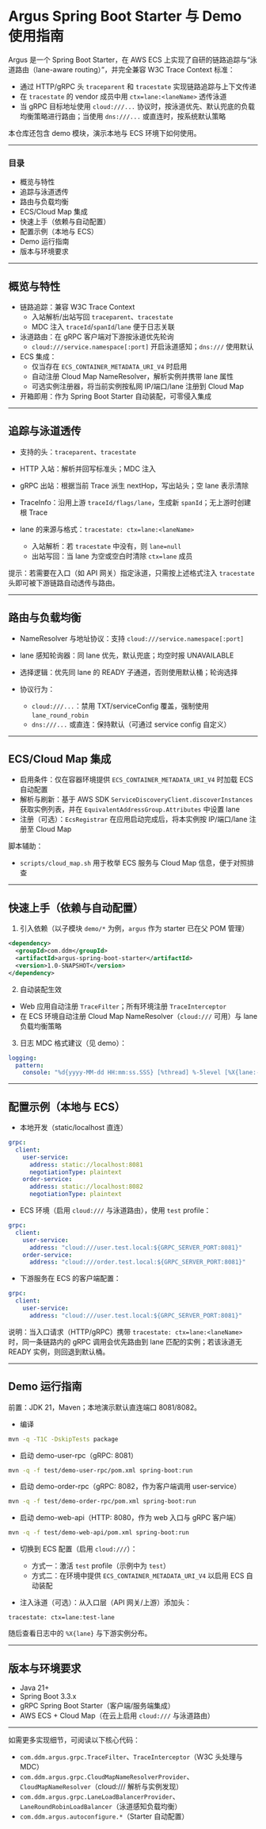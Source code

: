 # Argus Spring Boot Starter 与 Demo 使用指南

Argus 是一个 Spring Boot Starter，在 AWS ECS 上实现了自研的链路追踪与“泳道路由（lane-aware routing）”，并完全兼容 W3C Trace Context 标准：
- 通过 HTTP/gRPC 头 `traceparent` 和 `tracestate` 实现链路追踪与上下文传递
- 在 `tracestate` 的 vendor 成员中用 `ctx=lane:<laneName>` 透传泳道
- 当 gRPC 目标地址使用 `cloud:///...` 协议时，按泳道优先、默认兜底的负载均衡策略进行路由；当使用 `dns:///...` 或直连时，按系统默认策略

本仓库还包含 demo 模块，演示本地与 ECS 环境下如何使用。

---

### 目录
- 概览与特性
- 追踪与泳道透传
- 路由与负载均衡
- ECS/Cloud Map 集成
- 快速上手（依赖与自动配置）
- 配置示例（本地与 ECS）
- Demo 运行指南
- 版本与环境要求

---

## 概览与特性
- 链路追踪：兼容 W3C Trace Context
  - 入站解析/出站写回 `traceparent`、`tracestate`
  - MDC 注入 `traceId`/`spanId`/`lane` 便于日志关联
- 泳道路由：在 gRPC 客户端对下游按泳道优先轮询
  - `cloud:///service.namespace[:port]` 开启泳道感知；`dns:///` 使用默认
- ECS 集成：
  - 仅当存在 `ECS_CONTAINER_METADATA_URI_V4` 时启用
  - 自动注册 Cloud Map NameResolver，解析实例并携带 lane 属性
  - 可选实例注册器，将当前实例按私网 IP/端口/lane 注册到 Cloud Map
- 开箱即用：作为 Spring Boot Starter 自动装配，可零侵入集成

---

##

## 追踪与泳道透传

- 支持的头：`traceparent`、`tracestate`

- HTTP 入站：解析并回写标准头；MDC 注入

- gRPC 出站：根据当前 Trace 派生 nextHop，写出站头；空 lane 表示清除

- TraceInfo：沿用上游 `traceId/flags/lane`，生成新 `spanId`；无上游时创建根 Trace

- lane 的来源与格式：`tracestate: ctx=lane:<laneName>`
  - 入站解析：若 `tracestate` 中没有，则 `lane=null`
  - 出站写回：当 lane 为空或空白时清除 `ctx=lane` 成员

提示：若需要在入口（如 API 网关）指定泳道，只需按上述格式注入 `tracestate` 头即可被下游链路自动透传与路由。

---

## 路由与负载均衡

- NameResolver 与地址协议：支持 `cloud:///service.namespace[:port]`

- lane 感知轮询器：同 lane 优先，默认兜底；均空时报 UNAVAILABLE

- 选择逻辑：优先同 lane 的 READY 子通道，否则使用默认桶；轮询选择

- 协议行为：
  - `cloud:///...`：禁用 TXT/serviceConfig 覆盖，强制使用 `lane_round_robin`
  - `dns:///...` 或直连：保持默认（可通过 service config 自定义）

---

## ECS/Cloud Map 集成

- 启用条件：仅在容器环境提供 `ECS_CONTAINER_METADATA_URI_V4` 时加载 ECS 自动配置
- 解析与刷新：基于 AWS SDK `ServiceDiscoveryClient.discoverInstances` 获取实例列表，并在 `EquivalentAddressGroup.Attributes` 中设置 lane
- 注册（可选）：`EcsRegistrar` 在应用启动完成后，将本实例按 IP/端口/lane 注册至 Cloud Map

脚本辅助：
- `scripts/cloud_map.sh` 用于枚举 ECS 服务与 Cloud Map 信息，便于对照排查

---

## 快速上手（依赖与自动配置）

1) 引入依赖（以子模块 `demo/*` 为例，`argus` 作为 starter 已在父 POM 管理）
```xml
<dependency>
  <groupId>com.ddm</groupId>
  <artifactId>argus-spring-boot-starter</artifactId>
  <version>1.0-SNAPSHOT</version>
</dependency>
```

2) 自动装配生效
- Web 应用自动注册 `TraceFilter`；所有环境注册 `TraceInterceptor`
- 在 ECS 环境自动注册 Cloud Map NameResolver（`cloud:///` 可用）与 lane 负载均衡策略

3) 日志 MDC 格式建议（见 demo）：
```yaml
logging:
  pattern:
    console: "%d{yyyy-MM-dd HH:mm:ss.SSS} [%thread] %-5level [%X{lane:--}] [%X{traceId:--}] %logger{36} - %msg%n"
```

---

## 配置示例（本地与 ECS）

- 本地开发（static/localhost 直连）
```yaml
grpc:
  client:
    user-service:
      address: static://localhost:8081
      negotiationType: plaintext
    order-service:
      address: static://localhost:8082
      negotiationType: plaintext
```

- ECS 环境（启用 `cloud:///` 与泳道路由），使用 `test` profile：
```yaml
grpc:
  client:
    user-service:
      address: "cloud:///user.test.local:${GRPC_SERVER_PORT:8081}"
    order-service:
      address: "cloud:///order.test.local:${GRPC_SERVER_PORT:8081}"
```

- 下游服务在 ECS 的客户端配置：
```yaml
grpc:
  client:
    user-service:
      address: "cloud:///user.test.local:${GRPC_SERVER_PORT:8081}"
```

说明：当入口请求（HTTP/gRPC）携带 `tracestate: ctx=lane:<laneName>` 时，同一条链路内的 gRPC 调用会优先路由到 lane 匹配的实例；若该泳道无 READY 实例，则回退到默认桶。

---

## Demo 运行指南

前置：JDK 21，Maven；本地演示默认直连端口 8081/8082。

- 编译
```bash
mvn -q -T1C -DskipTests package
```

- 启动 demo-user-rpc（gRPC: 8081）
```bash
mvn -q -f test/demo-user-rpc/pom.xml spring-boot:run
```

- 启动 demo-order-rpc（gRPC: 8082，作为客户端调用 user-service）
```bash
mvn -q -f test/demo-order-rpc/pom.xml spring-boot:run
```

- 启动 demo-web-api（HTTP: 8080，作为 web 入口与 gRPC 客户端）
```bash
mvn -q -f test/demo-web-api/pom.xml spring-boot:run
```

- 切换到 ECS 配置（启用 `cloud:///`）：
  - 方式一：激活 `test` profile（示例中为 `test`）
  - 方式二：在环境中提供 `ECS_CONTAINER_METADATA_URI_V4` 以启用 ECS 自动装配

- 注入泳道（可选）：从入口层（API 网关/上游）添加头：
```http
tracestate: ctx=lane:test-lane
```
随后查看日志中的 `%X{lane}` 与下游实例分布。

---

## 版本与环境要求
- Java 21+
- Spring Boot 3.3.x
- gRPC Spring Boot Starter（客户端/服务端集成）
- AWS ECS + Cloud Map（在云上启用 `cloud:///` 与泳道路由）

---

如需更多实现细节，可阅读以下核心代码：
- `com.ddm.argus.grpc.TraceFilter`、`TraceInterceptor`（W3C 头处理与 MDC）
- `com.ddm.argus.grpc.CloudMapNameResolverProvider`、`CloudMapNameResolver`（cloud:/// 解析与实例发现）
- `com.ddm.argus.grpc.LaneLoadBalancerProvider`、`LaneRoundRobinLoadBalancer`（泳道感知负载均衡）
- `com.ddm.argus.autoconfigure.*`（Starter 自动配置）
